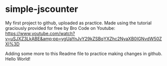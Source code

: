 # simple-jscounter
My first project to github, uploaded as practice. Made using the tutorial graciously provided for free by Bro Code on Youtube: https://www.youtube.com/watch?v=uSJXZ3LkABE&amp;pp=ygUaYnJvY29kZSBqYXZhc2NyaXB0IGNvdW50ZXI%3D


Adding some more to this Readme file to practice making changes in github. Hello World!
